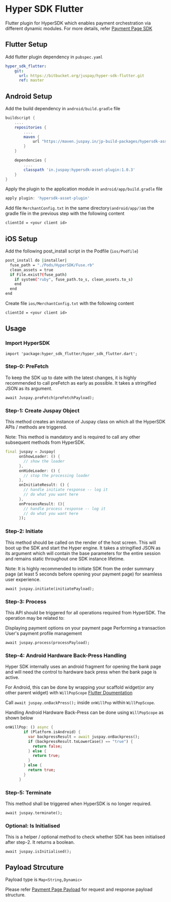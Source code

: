 # Hyper SDK Flutter

Flutter plugin for HyperSDK which enables payment orchestration via different dynamic modules. 
For more details, refer [Payment Page SDK](https://developer.juspay.in/v4.0/docs/introduction)

## Flutter Setup

Add flutter plugin dependency in `pubspec.yaml`

```yaml
hyper_sdk_flutter:
    git:
      url: https://bitbucket.org/juspay/hyper-sdk-flutter.git
      ref: master
```

## Android Setup

Add the build dependency in  `android/build.gradle` file

```groovy
buildscript {
    ....
    repositories {
        ....
        maven {
            url "https://maven.juspay.in/jp-build-packages/hypersdk-asset-download/releases/"
        }
    }

    dependencies {
        ....
        classpath 'in.juspay:hypersdk-asset-plugin:1.0.3'
    }
}
```

Apply the plugin to the application module in `android/app/build.gradle` file

```groovy
apply plugin: 'hypersdk-asset-plugin'
```

Add file `MerchantConfig.txt` in the same directory`(android/app/)`as the gradle file in the previous step with the following content

```txt
clientId = <your client id>
```

## iOS Setup

Add the following post_install script in the Podfile (`ios/Podfile`)

```sh
post_install do |installer|
  fuse_path = "./Pods/HyperSDK/Fuse.rb"
  clean_assets = true
  if File.exist?(fuse_path)
    if system("ruby", fuse_path.to_s, clean_assets.to_s)
    end
  end
end
```

Create file `ios/MerchantConfig.txt` with the following content

```txt
clientId = <your client id>
```

## Usage

### Import HyperSDK

`import 'package:hyper_sdk_flutter/hyper_sdk_flutter.dart';`

### Step-0: PreFetch

To keep the SDK up to date with the latest changes, it is highly recommended to call preFetch as early as possible. It takes a stringified JSON as its argument.

`await Juspay.preFetch(preFetchPayload);`

### Step-1: Create Juspay Object

This method creates an instance of Juspay class on which all the HyperSDK APIs / methods are triggered.

Note: This method is mandatory and is required to call any other subsequent methods from HyperSDK.

```dart
final juspay = Juspay(
      onShowLoader: () {
        // show the loader
      },
      onHideLoader: () {
        // stop the processing loader 
      },
      onInitiateResult: () {
        // handle initiate response -- log it
        // do what you want here
      },
      onProcessResult: (){
        // handle process response -- log it
        // do what you want here
      });
```

### Step-2: Initiate

This method should be called on the render of the host screen. This will boot up the SDK and start the Hyper engine. It takes a stringified JSON as its argument which will contain the base parameters for the entire session and remains static throughout one SDK instance lifetime.

Note: It is highly recommended to initiate SDK from the order summary page (at least 5 seconds before opening your payment page) for seamless user experience.

`await juspay.initiate(initiatePayload);`

### Step-3: Process

This API should be triggered for all operations required from HyperSDK. The operation may be related to:

Displaying payment options on your payment page
Performing a transaction
User's payment profile management

`await juspay.process(processPayload);`

### Step-4: Android Hardware Back-Press Handling

Hyper SDK internally uses an android fragment for opening the bank page and will need the control to hardware back press when the bank page is active.

For Android, this can be done by wrapping your scaffold widget(or any other parent widget) with `WillPopScope` [Flutter Doumentation](https://api.flutter.dev/flutter/widgets/WillPopScope-class.html)

Call `await juspay.onBackPress();` inside `onWillPop` within `WillPopScope`.

Handling Android Hardware Back-Press can be done using `WillPopScope` as shown below

```dart
onWillPop: () async {
        if (Platform.isAndroid) {
          var backpressResult = await juspay.onBackpress();
          if (backpressResult.toLowerCase() == "true") {
            return false;
          } else {
            return true;
          }
        } else {
          return true;
        }
      }
```

### Step-5: Terminate

This method shall be triggered when HyperSDK is no longer required.

`await juspay.terminate();`

### Optional: Is Initialised

This is a helper / optional method to check whether SDK has been initialised after step-2. It returns a boolean.

`await juspay.isInitialised();`

## Payload Strcuture

Payload type is `Map<String,Dynamic>`

Please refer [Payment Page Payload](https://developer.juspay.in/v4.0/docs/payload) for request and response payload structure.